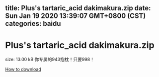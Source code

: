 
title: Plus's tartaric_acid dakimakura.zip
date: Sun Jan 19 2020 13:39:07 GMT+0800 (CST)    
categories: baidu
---

# Plus's tartaric_acid dakimakura.zip
size: 13.00 kB
 你专属的943抱枕！只要998！
 

[How to download](https://bpcam.bemobtrk.com/go/2ceec3aa-1ca2-46d6-b9ff-aaa5c184517c?jno=3712)